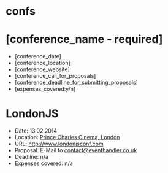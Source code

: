 confs
=====

# [conference_name - required]
 * [conference_date]
 * [conference_location]
 * [conference_website]
 * [conference_call_for_proposals]
 * [conference_deadline_for_submitting_proposals]
 * [expenses_covered:y/n]


# LondonJS
 *  Date: 13.02.2014
 *  Location: [Prince Charles Cinema, London](http://www.princecharlescinema.com)
 *  URL: http://www.londonjsconf.com
 *  Proposal: E-Mail to contact@eventhandler.co.uk
 *  Deadline: n/a
 *  Expenses covered: n/a

